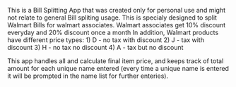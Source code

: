 This is a Bill Splitting App that was created only for personal use and might not relate to general Bill spliting usage.
This is specialy designed to split Walmart Bills for walmart associates.
Walmart associates get 10% discount everyday and 20% discount once a month
In addition, Walmart products have different price types:
    1) D - no tax with discount
    2) J - tax with discount
    3) H - no tax no discount
    4) A - tax but no discount

This app handles all and calculate final item price, and keeps track of total amount for each unique name entered
(every time a unique name is entered it will be prompted in the name list for further enteries).



